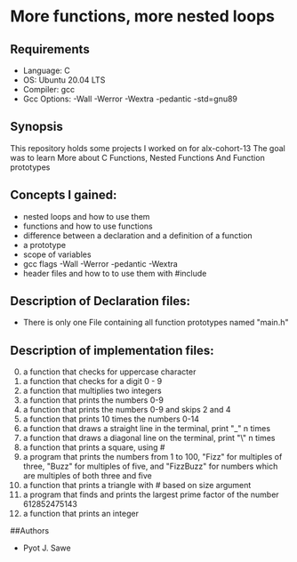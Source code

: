 # More functions, more nested loops

## Requirements
* Language: C
* OS: Ubuntu 20.04 LTS
* Compiler: gcc
* Gcc Options: -Wall -Werror -Wextra -pedantic -std=gnu89

## Synopsis
This repository holds some projects I worked on for alx-cohort-13  The goal was to learn More about C Functions, Nested Functions And Function prototypes

## Concepts I gained:
* nested loops and how to use them
* functions and how to use functions
* difference between a declaration and a definition of a function
* a prototype
* scope of variables
* gcc flags -Wall -Werror -pedantic -Wextra
* header files and how to to use them with #include

## Description of Declaration files:
* There is only one File containing all function prototypes named "main.h" 

## Description of implementation files:
0. a function that checks for uppercase character
1. a function that checks for a digit 0 - 9
2. a function that multiplies two integers
3. a function that prints the numbers 0-9
4. a function that prints the numbers 0-9 and skips 2 and 4
5. a function that prints 10 times the numbers 0-14
6. a function that draws a straight line in the terminal, print "_" n times
7. a function that draws a diagonal line on the terminal, print "\\" n times
8. a function that prints a square, using #
9. a program that prints the numbers from 1 to 100, "Fizz" for multiples of three, "Buzz" for multiples of five, and "FizzBuzz" for numbers which are multiples of both three and five
10. a function that prints a triangle with # based on size argument
11. a program that finds and prints the largest prime factor of the number 612852475143
12. a function that prints an integer

##Authors
* Pyot J. Sawe

